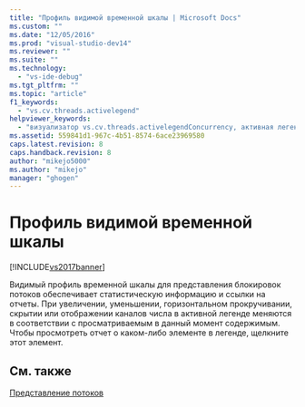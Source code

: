 ```yaml
---
title: "Профиль видимой временной шкалы | Microsoft Docs"
ms.custom: ""
ms.date: "12/05/2016"
ms.prod: "visual-studio-dev14"
ms.reviewer: ""
ms.suite: ""
ms.technology: 
  - "vs-ide-debug"
ms.tgt_pltfrm: ""
ms.topic: "article"
f1_keywords: 
  - "vs.cv.threads.activelegend"
helpviewer_keywords: 
  - "визуализатор vs.cv.threads.activelegendConcurrency, активная легенда представления «Потоки»"
ms.assetid: 559841d1-967c-4b51-8574-6ace23969580
caps.latest.revision: 8
caps.handback.revision: 8
author: "mikejo5000"
ms.author: "mikejo"
manager: "ghogen"
---
```

# Профиль видимой временной шкалы
[!INCLUDE[vs2017banner](../code-quality/includes/vs2017banner.md)]

Видимый профиль временной шкалы для представления блокировок потоков обеспечивает статистическую информацию и ссылки на отчеты.  При увеличении, уменьшении, горизонтальном прокручивании, скрытии или отображении каналов числа в активной легенде меняются в соответствии с просматриваемым в данный момент содержимым.  Чтобы просмотреть отчет о каком\-либо элементе в легенде, щелкните этот элемент.  
  
## См. также  
 [Представление потоков](../profiling/threads-view-parallel-performance.md)
